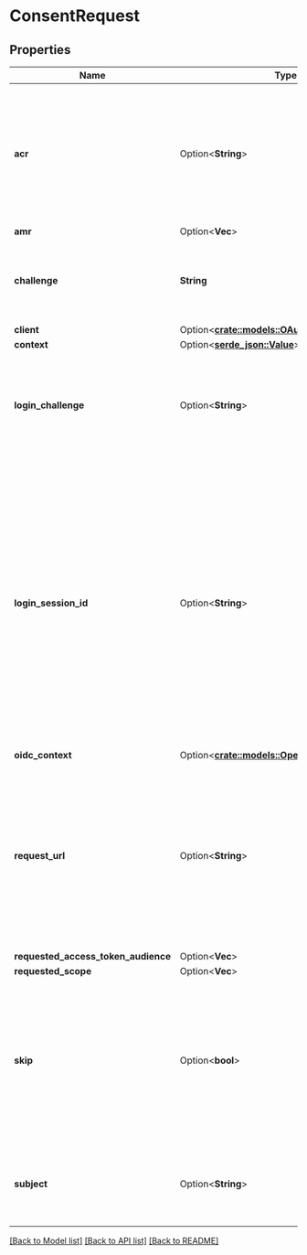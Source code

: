 # ConsentRequest

## Properties

Name | Type | Description | Notes
------------ | ------------- | ------------- | -------------
**acr** | Option<**String**> | ACR represents the Authentication AuthorizationContext Class Reference value for this authentication session. You can use it to express that, for example, a user authenticated using two factor authentication. | [optional]
**amr** | Option<**Vec<String>**> |  | [optional]
**challenge** | **String** | ID is the identifier (\"authorization challenge\") of the consent authorization request. It is used to identify the session. | 
**client** | Option<[**crate::models::OAuth2Client**](oAuth2Client.md)> |  | [optional]
**context** | Option<[**serde_json::Value**](.md)> |  | [optional]
**login_challenge** | Option<**String**> | LoginChallenge is the login challenge this consent challenge belongs to. It can be used to associate a login and consent request in the login & consent app. | [optional]
**login_session_id** | Option<**String**> | LoginSessionID is the login session ID. If the user-agent reuses a login session (via cookie / remember flag) this ID will remain the same. If the user-agent did not have an existing authentication session (e.g. remember is false) this will be a new random value. This value is used as the \"sid\" parameter in the ID Token and in OIDC Front-/Back- channel logout. It's value can generally be used to associate consecutive login requests by a certain user. | [optional]
**oidc_context** | Option<[**crate::models::OpenIdConnectContext**](openIDConnectContext.md)> |  | [optional]
**request_url** | Option<**String**> | RequestURL is the original OAuth 2.0 Authorization URL requested by the OAuth 2.0 client. It is the URL which initiates the OAuth 2.0 Authorization Code or OAuth 2.0 Implicit flow. This URL is typically not needed, but might come in handy if you want to deal with additional request parameters. | [optional]
**requested_access_token_audience** | Option<**Vec<String>**> |  | [optional]
**requested_scope** | Option<**Vec<String>**> |  | [optional]
**skip** | Option<**bool**> | Skip, if true, implies that the client has requested the same scopes from the same user previously. If true, you must not ask the user to grant the requested scopes. You must however either allow or deny the consent request using the usual API call. | [optional]
**subject** | Option<**String**> | Subject is the user ID of the end-user that authenticated. Now, that end user needs to grant or deny the scope requested by the OAuth 2.0 client. | [optional]

[[Back to Model list]](../README.md#documentation-for-models) [[Back to API list]](../README.md#documentation-for-api-endpoints) [[Back to README]](../README.md)


